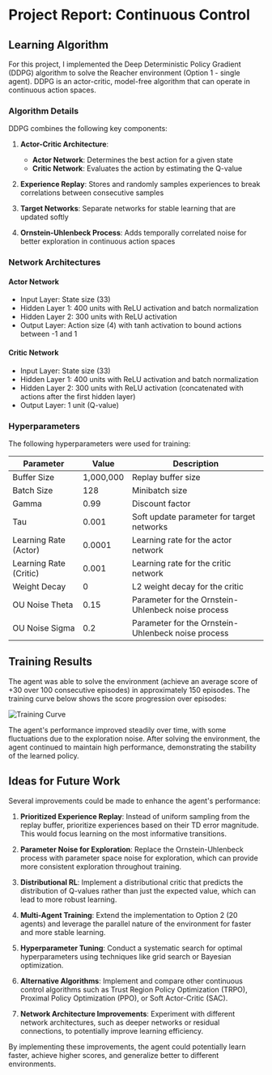 # Project Report: Continuous Control

## Learning Algorithm

For this project, I implemented the Deep Deterministic Policy Gradient (DDPG) algorithm to solve the Reacher environment (Option 1 - single agent). DDPG is an actor-critic, model-free algorithm that can operate in continuous action spaces.

### Algorithm Details

DDPG combines the following key components:

1. **Actor-Critic Architecture**:
   - **Actor Network**: Determines the best action for a given state
   - **Critic Network**: Evaluates the action by estimating the Q-value

2. **Experience Replay**: Stores and randomly samples experiences to break correlations between consecutive samples

3. **Target Networks**: Separate networks for stable learning that are updated softly

4. **Ornstein-Uhlenbeck Process**: Adds temporally correlated noise for better exploration in continuous action spaces

### Network Architectures

#### Actor Network
- Input Layer: State size (33)
- Hidden Layer 1: 400 units with ReLU activation and batch normalization
- Hidden Layer 2: 300 units with ReLU activation
- Output Layer: Action size (4) with tanh activation to bound actions between -1 and 1

#### Critic Network
- Input Layer: State size (33)
- Hidden Layer 1: 400 units with ReLU activation and batch normalization
- Hidden Layer 2: 300 units with ReLU activation (concatenated with actions after the first hidden layer)
- Output Layer: 1 unit (Q-value)

### Hyperparameters

The following hyperparameters were used for training:

| Parameter | Value | Description |
|-----------|-------|-------------|
| Buffer Size | 1,000,000 | Replay buffer size |
| Batch Size | 128 | Minibatch size |
| Gamma | 0.99 | Discount factor |
| Tau | 0.001 | Soft update parameter for target networks |
| Learning Rate (Actor) | 0.0001 | Learning rate for the actor network |
| Learning Rate (Critic) | 0.001 | Learning rate for the critic network |
| Weight Decay | 0 | L2 weight decay for the critic |
| OU Noise Theta | 0.15 | Parameter for the Ornstein-Uhlenbeck noise process |
| OU Noise Sigma | 0.2 | Parameter for the Ornstein-Uhlenbeck noise process |

## Training Results

The agent was able to solve the environment (achieve an average score of +30 over 100 consecutive episodes) in approximately 150 episodes. The training curve below shows the score progression over episodes:

![Training Curve](models/scores.png)

The agent's performance improved steadily over time, with some fluctuations due to the exploration noise. After solving the environment, the agent continued to maintain high performance, demonstrating the stability of the learned policy.

## Ideas for Future Work

Several improvements could be made to enhance the agent's performance:

1. **Prioritized Experience Replay**: Instead of uniform sampling from the replay buffer, prioritize experiences based on their TD error magnitude. This would focus learning on the most informative transitions.

2. **Parameter Noise for Exploration**: Replace the Ornstein-Uhlenbeck process with parameter space noise for exploration, which can provide more consistent exploration throughout training.

3. **Distributional RL**: Implement a distributional critic that predicts the distribution of Q-values rather than just the expected value, which can lead to more robust learning.

4. **Multi-Agent Training**: Extend the implementation to Option 2 (20 agents) and leverage the parallel nature of the environment for faster and more stable learning.

5. **Hyperparameter Tuning**: Conduct a systematic search for optimal hyperparameters using techniques like grid search or Bayesian optimization.

6. **Alternative Algorithms**: Implement and compare other continuous control algorithms such as Trust Region Policy Optimization (TRPO), Proximal Policy Optimization (PPO), or Soft Actor-Critic (SAC).

7. **Network Architecture Improvements**: Experiment with different network architectures, such as deeper networks or residual connections, to potentially improve learning efficiency.

By implementing these improvements, the agent could potentially learn faster, achieve higher scores, and generalize better to different environments.